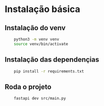 # Instalação básica

## Instalação do venv

```sh
    python3 -m venv venv
    source venv/bin/activate
```

## Instalação das dependençias

```sh
    pip install -r requirements.txt
```

## Roda o projeto

```sh
    fastapi dev src/main.py
```